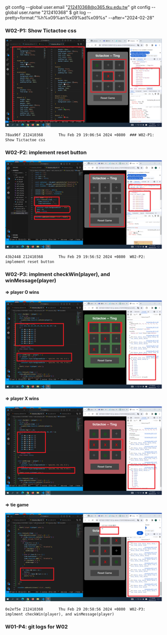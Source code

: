 git config --global user.email "212410368@o365.tku.edu.tw"
git config --global user.name "212410368"
$ git log --pretty=format:"%h%x09%an%x09%ad%x09%s" --after="2024-02-28"

### W02-P1: Show Tictactoe css

![](w02-p1.png)

```
78aa96f 212410368       Thu Feb 29 19:06:54 2024 +0800  ### W02-P1: Show Tictactoe css
```

### W02-P2: implement reset button

![](w02-p2.png)

```
43b2448 212410368       Thu Feb 29 19:56:52 2024 +0800  W02-P2: implement reset button
```

### W02-P3: implment checkWin(player), and winMessage(player)

#### => player O wins

![](w02-p3-1.png)

#### => player X wins

![](w02-p3-2.png)

#### => tie game

![](w02-p3-3.png)

```
0e2ef5e 212410368       Thu Feb 29 20:58:56 2024 +0800  W02-P3: implment checkWin(player), and winMessage(player)
```

### W01-P4: git logs for W02
